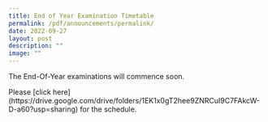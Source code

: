 ```yaml
---
title: End of Year Examination Timetable
permalink: /pdf/announcements/permalink/
date: 2022-09-27
layout: post
description: ""
image: ""
---
```

<p>The End-Of-Year examinations will commence soon.</p>
<p>Please [click here](https://drive.google.com/drive/folders/1EK1x0gT2hee9ZNRCuI9C7FAkcW-D-a60?usp=sharing) for the schedule.